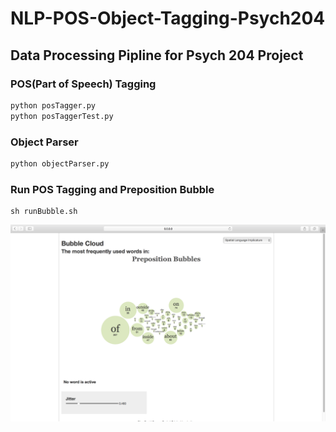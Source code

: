 # NLP-POS-Object-Tagging-Psych204
## Data Processing Pipline for Psych 204 Project
### POS(Part of Speech) Tagging
```python
python posTagger.py
python posTaggerTest.py
```
### Object Parser
```python
python objectParser.py
```
### Run POS Tagging and Preposition Bubble
```
sh runBubble.sh
```
[![Preposition Bubble](bubble.png)](bubble.png)
